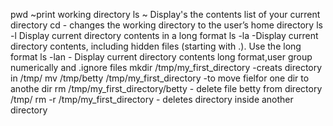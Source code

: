 pwd ~print working directory
ls ~ Display's the contents list of your current directory
cd - changes the working directory to the user’s home directory
ls -l Display current directory contents in a long format
ls -la -Display current directory contents, including hidden files (starting with .). Use the long format
ls -lan - Display current directory contents long format,user group numerically and .ignore files
mkdir /tmp/my_first_directory -creats directory in /tmp/
mv /tmp/betty /tmp/my_first_directory -to move fielfor one dir to anothe dir
rm /tmp/my_first_directory/betty - delete file betty from directory /tmp/
rm -r /tmp/my_first_directory  - deletes directory inside another directory
